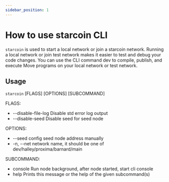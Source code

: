 ```yaml
--- 
sidebar_position: 1
---
```


# How to use starcoin CLI

`starcoin` is used to start a local network or join a starcoin network. Running a local network or join test network makes it easier to test and debug your code changes. You can use the CLI command dev to compile, publish, and execute Move programs on your local network or test network. 

<!--more-->

## Usage

`starcoin` [FLAGS] [OPTIONS] [SUBCOMMAND]

FLAGS:
- --disable-file-log Disable std error log output
- --disable-seed Disable seed for seed node


OPTIONS:
- --seed config seed node address manually
- -n, --net network name, it should be one of dev/halley/proxima/barnard/main

SUBCOMMAND:
- console Run node background, after node started, start cli console
- help  Prints this message or the help of the given subcommand(s)




